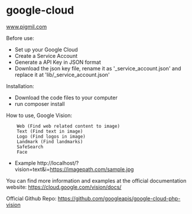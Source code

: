 # google-cloud
www.pigmil.com

Before use:
- Set up your Google Cloud
- Create a Service Account
- Generate a API Key in JSON format
- Download the json key file, rename it as '_service_account.json' and replace it at 'lib/_service_account.json'

Installation:
- Download the code files to your computer
- run composer install

How to use,
Google Vision:

        Web (Find web related content to image)
        Text (Find text in image)
        Logo (Find logos in image)
        Landmark (Find landmarks)
        SafeSearch
        Face

- Example http://localhost/?vision=text&i=https://imagepath.com/sample.jpg

You can find more information and examples at the official documentation website:
https://cloud.google.com/vision/docs/

Official Github Repo:
https://github.com/googleapis/google-cloud-php-vision
